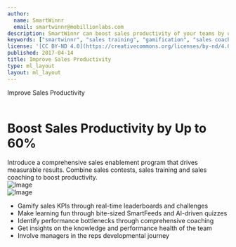 ```yaml
---
author:
  name: SmartWinnr
  email: smartwinnr@mobillionlabs.com
description: SmartWinnr can boost sales productivity of your teams by up to 68%. Learn more
keywords: ["smartwinnr", "sales training", "gamification", "sales coaching", "sales performance", "sales enablement", "solutions", "new product launch", "new offer launch", "new service launch", "train partners", "train distributors"]
license: '[CC BY-ND 4.0](https://creativecommons.org/licenses/by-nd/4.0)'
published: 2017-04-14
title: Improve Sales Productivity
type: ml_layout
layout: ml_layout
---
```


<div class="row ml_no_padding_bottom_right50 white ml_div_contents_in_center">
  <div class="col-lg-4 col-md-12 col-sm-12 col-xs-12">
      <div class="ml_label ml_smartfeed_badge">Improve Sales Productivity</div><br>
      <h1 class="ml_body_text_black ml-margin-bottom10">Boost Sales Productivity by Up to 60%</h1>
      <div class="ml-font20 ml_body_text_black">Introduce a comprehensive sales enablement program that drives measurable results. Combine sales contests, sales training and sales coaching to boost productivity.</div>
  </div>
  <div class="col-lg-8 col-md-12 col-sm-12 col-xs-12 text-center padding0">
    <!-- <img class="ml-image" alt="Image" src="https://res.cloudinary.com/smartwinnr/image/upload/f_auto,q_auto/v1581428075/website/Images/smartwinnr_sales_productivity_model_pzkkos.png"/> -->
    <img class="ml-image" alt="Image" src="https://d2htycb3ayzv6u.cloudfront.net/Images_2020-03-23_09_45/smartwinnr_sales_productivity_model_pzkkos.png"/>
  </div>
</div>

<div class="row padding50 ml-background-light ml_div_contents_in_center">
  <div class="col-lg-6 col-md-12 col-sm-12 col-xs-12 text-center padding0">
    <!-- <img class="ml-image" alt="Image" src="https://res.cloudinary.com/smartwinnr/image/upload/f_auto,q_auto/v1581428551/website/Images/sales_productivity_dxfy3v.png"/> -->
    <img class="ml-image" alt="Image" src="https://d2htycb3ayzv6u.cloudfront.net/Images_2020-03-23_09_45/sales_productivity_dxfy3v.png"/>
  </div>
  <div class="col-lg-6 col-md-12 col-sm-12 col-xs-12">
    <ul class="ml-margin-top30 ml_font_1 ml_ul_tick">
      <li class="ml-margin-top10">Gamify sales KPIs through real-time leaderboards and challenges</li>
      <li class="ml-margin-top10">Make learning fun through bite-sized SmartFeeds and AI-driven quizzes</li>
      <li class="ml-margin-top10">Identify performance bottlenecks through comprehensive coaching</li>
      <li class="ml-margin-top10">Get insights on the knowledge and performance health of the team</li>
      <li class="ml-margin-top10">Involve managers in the reps developmental journey</li>
    </ul>
  </div>
</div>